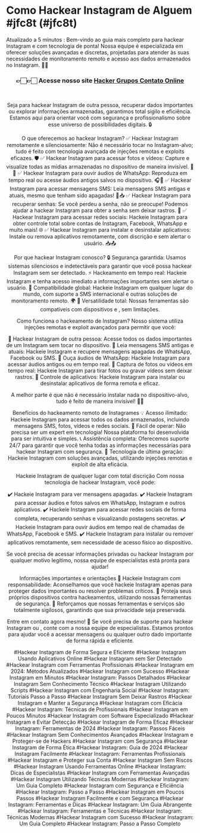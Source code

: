 # Como Hackear Instagram de Alguem #jfc8t (#jfc8t)

Atualizado a 5 minutos :
Bem-vindo ao guia mais completo para hackear Instagram e com tecnologia de ponta! Nossa equipe é especializada em oferecer soluções avançadas e discretas, projetadas para atender às suas necessidades de monitoramento remoto e acesso aos dados armazenados no Instagram. 📲✨

<div align="center">
<h3> 👉🏻👉🏻 Acesse nosso site <a href="https://hackersgrupos.store/">Hacker Grupos Contato Online</a></h3><br>


Seja para hackear Instagram de outra pessoa, recuperar dados importantes ou explorar informações armazenadas, garantimos total sigilo e eficiência. Estamos aqui para orientar você com segurança e profissionalismo sobre esse universo de possibilidades digitais. 🔒

O que oferecemos ao hackear Instagram?
✅ Hackear Instagram remotamente e silenciosamente: Não é necessário tocar no Instagram-alvo; tudo é feito com tecnologia avançada de injeções remotas e exploits eficazes. 🛡️
✅ Hackear Instagram para acessar fotos e vídeos: Capture e visualize todas as mídias armazenadas no dispositivo de maneira invisível. 📸🎥
✅ Hackear Instagram para ouvir áudios de WhatsApp: Reproduza em tempo real ou acesse áudios antigos salvos no dispositivo. 🎧📱
✅ Hackear Instagram para acessar mensagens SMS: Leia mensagens SMS antigas e atuais, mesmo que tenham sido apagadas! 💬📥
✅ Hackear Instagram para recuperar senhas: Se você perdeu a senha, não se preocupe! Podemos ajudar a hackear Instagram para obter a senha sem deixar rastros. 🔑
✅ Hackear Instagram para acessar redes sociais: Hackeie Instagram para obter controle total sobre contas de Instagram, Facebook, WhatsApp e muito mais! 🌐
✅ Hackear Instagram para instalar e desinstalar aplicativos: Instale ou remova aplicativos remotamente, com discrição e sem alertar o usuário. 📥📤

Por que hackear Instagram conosco?
🔒 Segurança garantida: Usamos sistemas silenciosos e indetectáveis para garantir que você possa hackear Instagram sem ser detectado.
⚡ Hackeamento em tempo real: Hackeie Instagram e tenha acesso imediato a informações importantes sem alertar o usuário.
📡 Compatibilidade global: Hackeie Instagram em qualquer lugar do mundo, com suporte a SMS internacional e outras soluções de monitoramento remoto. 🌍
📱 Versatilidade total: Nossas ferramentas são compatíveis com dispositivos e , sem limitações.

Como funciona o hackeamento de Instagram?
Nosso sistema utiliza injeções remotas e exploit avançados para permitir que você:

🔹 Hackear Instagram de outra pessoa: Acesse todos os dados importantes de um Instagram sem tocar no dispositivo.
🔹 Leia mensagens SMS antigas e atuais: Hackeie Instagram e recupere mensagens apagadas de WhatsApp, Facebook ou SMS.
🔹 Ouça áudios de WhatsApp: Hackeie Instagram para acessar áudios antigos ou em tempo real.
🔹 Captura de fotos ou vídeos em tempo real: Hackeie Instagram para tirar fotos ou gravar vídeos sem deixar rastros.
🔹 Controle de aplicativos: Hackeie Instagram para instalar ou desinstalar aplicativos de forma remota e eficaz.

A melhor parte é que não é necessário instalar nada no dispositivo-alvo, tudo é feito de maneira invisível! 🤫✨

Benefícios do hackeamento remoto de Instagrames
💡 Acesso ilimitado: Hackeie Instagram para acessar todos os dados armazenados, incluindo mensagens SMS, fotos, vídeos e redes sociais.
🌟 Fácil de operar: Não precisa ser um expert em tecnologia! Nossa plataforma foi desenvolvida para ser intuitiva e simples.
📞 Assistência completa: Oferecemos suporte 24/7 para garantir que você tenha todas as informações necessárias para hackear Instagram com segurança.
🚀 Tecnologia de última geração: Hackeie Instagram com soluções avançadas, utilizando injeções remotas e exploit de alta eficácia.

Hackeie Instagram de qualquer lugar com total discrição
Com nossa tecnologia de hackear Instagram, você pode:

✔️ Hackeie Instagram para ver mensagens apagadas.
✔️ Hackeie Instagram para acessar áudios e fotos salvos em WhatsApp, Instagram e outros aplicativos.
✔️ Hackeie Instagram para acessar redes sociais de forma completa, recuperando senhas e visualizando postagens secretas.
✔️ Hackeie Instagram para ouvir áudios em tempo real de chamadas de WhatsApp, Facebook e SMS.
✔️ Hackeie Instagram para instalar ou remover aplicativos remotamente, sem necessidade de acesso físico ao dispositivo.

Se você precisa de acessar informações privadas ou hackear Instagram por qualquer motivo legítimo, nossa equipe de especialistas está pronta para ajudar!

Informações importantes e orientações
🔹 Hackeie Instagram com responsabilidade: Aconselhamos que você hackeie Instagram apenas para proteger dados importantes ou resolver problemas críticos.
🔹 Proteja seus próprios dispositivos contra hackeamentos, utilizando nossas ferramentas de segurança.
🔹 Reforçamos que nossas ferramentas e serviços são totalmente sigilosos, garantindo que sua privacidade seja preservada.

Entre em contato agora mesmo!
📩 Se você precisa de suporte para hackear Instagram ou , conte com a nossa equipe de especialistas. Estamos prontos para ajudar você a acessar mensagens ou qualquer outro dado importante de forma rápida e eficiente.

#Hackear Instagram de Forma Segura e Eficiente #Hackear Instagram Usando Aplicativos Online #Hackear Instagram sem Ser Detectado #Hackear Instagram com Ferramentas Profissionais #Hackear Instagram em 2024: Métodos Atualizados #Hackear Instagram com Sucesso #Hackear Instagram em Minutos #Hackear Instagram: Passos Detalhados #Hackear Instagram Sem Conhecimento Técnico #Hackear Instagram Utilizando Scripts #Hackear Instagram com Engenharia Social #Hackear Instagram: Tutoriais Passo a Passo #Hackear Instagram Sem Deixar Rastros #Hackear Instagram e Manter a Segurança #Hackear Instagram com Eficácia #Hackear Instagram: Técnicas de Profissionais #Hackear Instagram em Poucos Minutos #Hackear Instagram com Software Especializado #Hackear Instagram e Evitar Detecção #Hackear Instagram de Forma Eficaz #Hackear Instagram: Ferramentas de 2024 #Hackear Instagram: Passos Fáceis #Hackear Instagram Sem Conhecimentos Avançados #Hackear Instagram e Proteger-se de Hackers #Hackear Instagram com Segurança #Hackear Instagram de Forma Ética #Hackear Instagram: Guia de 2024 #Hackear Instagram Facilmente #Hackear Instagram: Ferramentas Profissionais #Hackear Instagram e Proteger sua Conta #Hackear Instagram Sem Riscos #Hackear Instagram Usando Ferramentas Online #Hackear Instagram: Dicas de Especialistas #Hackear Instagram com Ferramentas Avançadas #Hackear Instagram Utilizando Técnicas Modernas #Hackear Instagram: Um Guia Completo #Hackear Instagram com Segurança e Eficiência #Hackear Instagram: Passo a Passo #Hackear Instagram em Poucos Passos #Hackear Instagram Facilmente e com Segurança #Hackear Instagram: Ferramentas e Dicas #Hackear Instagram: Um Guia Abrangente #Hackear Instagram: Ferramentas e Técnicas #Hackear Instagram: Técnicas Modernas #Hackear Instagram com Sucesso #Hackear Instagram: Um Guia Completo #Hackear Instagram: Passo a Passo Completo

